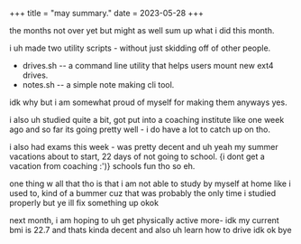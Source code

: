+++
title = "may summary."
date = 2023-05-28
+++

the months not over yet but might as well sum up what i did this month.

i uh made two utility scripts - without just skidding off of other people.

- drives.sh -- a command line utility that helps users mount new ext4 drives.
- notes.sh -- a simple note making cli tool.

idk why but i am somewhat proud of myself for making them anyways yes.


i also uh studied quite a bit, got put into a coaching institute like one week ago and so far its going pretty well - i do have a lot to catch up on tho.

i also had exams this week - was pretty decent and uh yeah my summer vacations about to start, 22 days of not going to school. {i dont get a vacation from coaching :')} schools fun tho so eh.

one thing w all that tho is that i am not able to study by myself at home like i used to, kind of a bummer cuz that was probably the only time i studied properly but ye ill fix something up okok

next month, i am hoping to uh get physically active more- idk my current bmi is 22.7 and thats kinda decent and also uh learn how to drive idk ok bye 

